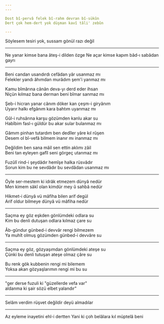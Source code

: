 ```yaml
---
---

Dost bî-pervâ felek bî-rahm devran bî-sükûn  
Dert çok hem-dert yok düşman kavî tâli' zebûn

---
```


Söylesem tesiri yok, sussam gönül razı değil

---

Ne yanar kimse bana âteş-i dilden özge
Ne açar kimse kapım bâd-ı sabâdan gayrı 

---

Beni candan usandırdı cefâdan yâr usanmaz mı  
Felekler yandı âhımdan murâdım şem'i yanmaz mı

Kamu bîmârına cânân deva-yı derd eder ihsan  
Niçün kılmaz bana derman beni bîmar sanmaz mı

Şeb-i hicran yanar cânım döker kan çeşm-i giryânım  
Uyarır halkı efgânım kara bahtım uyanmaz mı

Gûl-i ruhsârına karşu gözümden kanlu akar su  
Habîbim fasl-ı güldür bu akar sular bulanmaz mı

Gâmım pinhan tutardım ben dedîler yâre kıl rûşen  
Desem ol bî-vefâ bilmem inanır mı inanmaz mı

Değildim ben sana mâil sen ettin aklımı zâil  
Beni tan eyleyen gafîl seni görgeç utanmaz mı

Fuzûlî rind-i şeydâdır hemîşe halka rüsvâdır  
Sorun kim bu ne sevdâdır bu sevdâdan usanmaz mı


---

Öyle ser-mestem ki idrâk etmezem dünyâ nedür  
Men kimem sâkî olan kimdür mey û sahbâ nedür

Hikmet-i dünyâ vü mâfiha bilen arif degül  
Arif oldur bilmeye dünyâ vü mâfiha nedür

---

Saçma ey göz eşkden gönlümdeki odlara su  
Kim bu denli dutuşan odlara kılmaz çare su

Âb-gûndur günbed-i devvâr rengi bilmezem  
Ya muhît olmuş gözümden günbed-i devvâre su

---

Saçma ey göz, gözyaşımdan gönlümdeki ateşe su  
Çünki bu denli tutuşan ateşe olmaz çâre su

Bu renk gök kubbenin rengi mi bilemem  
Yoksa akan gözyaşlarımın rengi mi bu su

---

"ger derse fuzuli ki "güzellerde vefa var"  
aldanma ki şair sözü elbet yalandır"

---

Selâm verdim rüşvet değildir deyü almadılar

---

Az eyleme inayetini ehl-i dertten
Yani ki çoh belâlara kıl müptelâ beni

